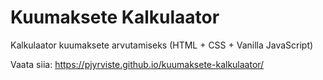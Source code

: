 # Kuumaksete Kalkulaator

Kalkulaator kuumaksete arvutamiseks
(HTML + CSS + Vanilla JavaScript)

Vaata siia:
https://pjyrviste.github.io/kuumaksete-kalkulaator/
